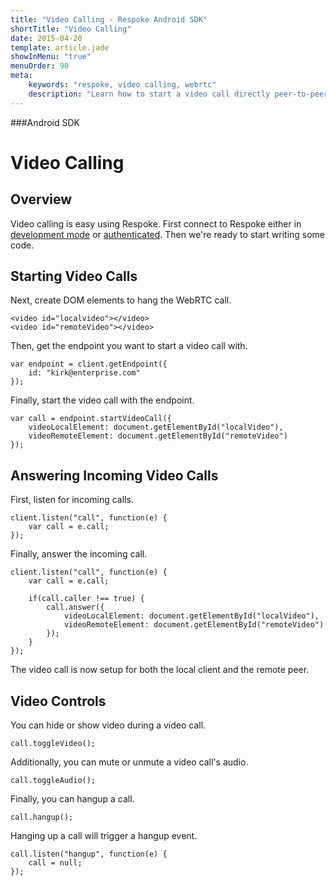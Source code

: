```yaml
---
title: "Video Calling - Respoke Android SDK"
shortTitle: "Video Calling"
date: 2015-04-20
template: article.jade
showInMenu: "true"
menuOrder: 90
meta:
    keywords: "respoke, video calling, webrtc"
    description: "Learn how to start a video call directly peer-to-peer"
---
```


###Android SDK
# Video Calling

## Overview

Video calling is easy using Respoke. First connect to Respoke either in [development mode](/client/javascript/getting-started.html) or [authenticated](/client/javascript/guide/authentication.html). Then we're ready to start writing some code.

## Starting Video Calls

Next, create DOM elements to hang the WebRTC call.

   ```
   <video id="localvideo"></video>
   <video id="remoteVideo"></video>
   ```

Then, get the endpoint you want to start a video call with.

    var endpoint = client.getEndpoint({
        id: "kirk@enterprise.com"
    });

Finally, start the video call with the endpoint.

    var call = endpoint.startVideoCall({
        videoLocalElement: document.getElementById("localVideo"),
        videoRemoteElement: document.getElementById("remoteVideo")
    });

## Answering Incoming Video Calls

First, listen for incoming calls.

    client.listen("call", function(e) {
        var call = e.call;
    });
    
Finally, answer the incoming call.

    client.listen("call", function(e) {
        var call = e.call;
       
        if(call.caller !== true) {
            call.answer({
                videoLocalElement: document.getElementById("localVideo"),
                videoRemoteElement: document.getElementById("remoteVideo")
            });
        }
    });
    
The video call is now setup for both the local client and the remote peer.


## Video Controls

You can hide or show video during a video call.

    call.toggleVideo();
    
Additionally, you can mute or unmute a video call's audio.

    call.toggleAudio();
    
Finally, you can hangup a call.

    call.hangup(); 
    
Hanging up a call will trigger a hangup event.

    call.listen("hangup", function(e) {
        call = null;
    });